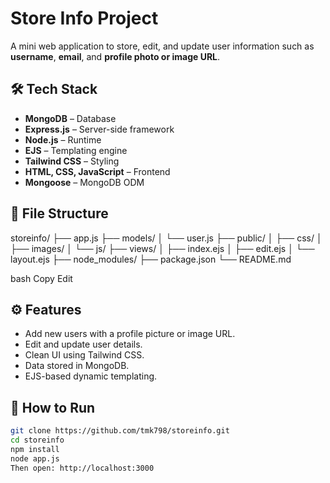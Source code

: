 # Store Info Project

A mini web application to store, edit, and update user information such as **username**, **email**, and **profile photo or image URL**.

## 🛠 Tech Stack

- **MongoDB** – Database
- **Express.js** – Server-side framework
- **Node.js** – Runtime
- **EJS** – Templating engine
- **Tailwind CSS** – Styling
- **HTML, CSS, JavaScript** – Frontend
- **Mongoose** – MongoDB ODM

## 📁 File Structure

storeinfo/ ├── app.js ├── models/ │ └── user.js ├── public/ │ ├── css/ │ ├── images/ │ └── js/ ├── views/ │ ├── index.ejs │ ├── edit.ejs │ └── layout.ejs ├── node_modules/ ├── package.json └── README.md

bash
Copy
Edit

## ⚙️ Features

- Add new users with a profile picture or image URL.
- Edit and update user details.
- Clean UI using Tailwind CSS.
- Data stored in MongoDB.
- EJS-based dynamic templating.

## 🚀 How to Run

```bash
git clone https://github.com/tmk798/storeinfo.git
cd storeinfo
npm install
node app.js
Then open: http://localhost:3000

